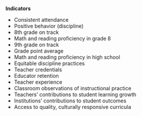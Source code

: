 **Indicators**
- Consistent attendance
- Positive behavior (discipline)
- 8th grade on track
- Math and reading proficiency in grade 8
- 9th grade on track
- Grade point average
- Math and reading proficiency in high school
- Equitable discipline practices
- Teacher credentials
- Educator retention
- Teacher experience
- Classroom observations of instructional practice
- Teachers’ contributions to student learning growth
- Institutions’ contributions to student outcomes
- Access to quality, culturally responsive curricula
